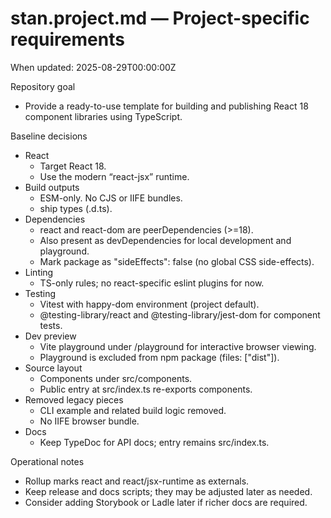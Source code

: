 # stan.project.md — Project-specific requirements

When updated: 2025-08-29T00:00:00Z

Repository goal
- Provide a ready-to-use template for building and publishing React 18
  component libraries using TypeScript.

Baseline decisions
- React
  - Target React 18.
  - Use the modern “react-jsx” runtime.
- Build outputs
  - ESM-only. No CJS or IIFE bundles.
  - ship types (.d.ts).
- Dependencies
  - react and react-dom are peerDependencies (>=18).
  - Also present as devDependencies for local development and playground.
  - Mark package as "sideEffects": false (no global CSS side-effects).
- Linting
  - TS-only rules; no react-specific eslint plugins for now.
- Testing
  - Vitest with happy-dom environment (project default).
  - @testing-library/react and @testing-library/jest-dom for component tests.
- Dev preview
  - Vite playground under /playground for interactive browser viewing.
  - Playground is excluded from npm package (files: ["dist"]).
- Source layout
  - Components under src/components.
  - Public entry at src/index.ts re-exports components.
- Removed legacy pieces
  - CLI example and related build logic removed.
  - No IIFE browser bundle.
- Docs
  - Keep TypeDoc for API docs; entry remains src/index.ts.

Operational notes
- Rollup marks react and react/jsx-runtime as externals.
- Keep release and docs scripts; they may be adjusted later as needed.
- Consider adding Storybook or Ladle later if richer docs are required.
